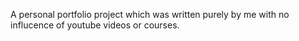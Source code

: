 A personal portfolio project which was written purely by me with no influcence of youtube videos or courses.

